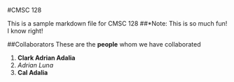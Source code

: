 #CMSC 128

This is a sample markdown file for CMSC 128
##*Note: This is so much fun! I know right!

##Collaborators
These are the **people** whom we have collaborated
1. **Clark Adrian Adalia**
2. *Adrian Luna*
3. __Cal Adalia__ 
